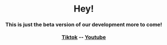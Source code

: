 <html>
<center>
  <h1>
  Hey!
  </h1>
  <h3>
  This is just the beta version of our development more to come!
  <br>
  <br>
  <a href="https://www.tiktok.com/@tacotruckgaming">Tiktok</a>
  <p1>--</p1>
  <a href="https://www.youtube.com/channel/UCpDWiO_eMJ8T8Dhey0Z8KJA">Youtube</a>
  </h3>
</center>
</html>
